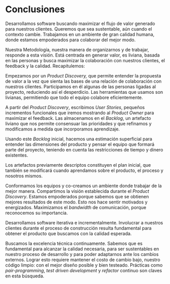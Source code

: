 # Conclusiones

Desarrollamos software buscando maximizar el flujo de valor generado para nuestros clientes. Queremos que sea sustentable, aún cuando el contexto cambie. Trabajamos en un ambiente de gran calidad humana, donde estamos empoderados para colaborar del mejor modo.

Nuestra Metodología, nuestra manera de organizarnos y de trabajar, responde a esta visión. Está centrada en generar valor, es liviana, basada en las personas y busca maximizar la colaboración con nuestros clientes, el feedback y la calidad. Recapitulemos:

Empezamos por un *Product Discovery,* que permite entender la propuesta de valor a la vez que sienta las bases de una relación de colaboración con nuestros clientes. Participamos en él algunas de las personas ligadas al proyecto, reduciendo así el desperdicio. Las herramientas que usamos son livianas, permitiendo que todo el equipo colabore eficientemente.

A partir del *Product Discovery*, escribimos *User Stories*, pequeños incrementos funcionales que iremos mostrando al *Product Owner* para maximizar el feedback. Las almacenamos en el *Backlog*, un artefacto liviano que nos permite consensuar las prioridades y que refinamos y modificamos a medida que incorporamos aprendizaje. 

Usando este *Backlog* inicial, hacemos una estimación superficial para entender las dimensiones del producto y pensar el equipo que formará parte del proyecto, teniendo en cuenta las restricciones de tiempo y dinero existentes.

Los artefactos previamente descriptos constituyen el plan inicial, que también se modificará cuando aprendamos sobre el producto, el proceso y nosotros mismos. 

Conformamos los equipos y co-creamos un ambiente donde trabajar de la mejor manera. Compartimos la visión establecida durante el *Product Discovery*. Estamos empoderados porque sabemos que se obtienen mejores resultados de este modo. Esto nos hace sentir motivados y energizados. Maximizamos el *bandwidth* de comunicación, porque reconocemos su importancia.

Desarrollamos software iterativa e incrementalmente. Involucrar a nuestros clientes durante el proceso de construcción resulta fundamental para obtener el producto que buscamos con la calidad esperada.

Buscamos la excelencia técnica continuamente. Sabemos que es fundamental para alcanzar la calidad necesaria, para ser sustentables en nuestro proceso de desarrollo y para poder adaptarnos ante los cambios externos. Lograr esto requiere mantener el costo de cambio bajo, nuestro código limpio: con el mejor diseño posible y bien testeado. Prácticas como *pair-programming*, *test driven development* y *refactor* continuo son claves en esta búsqueda. 